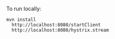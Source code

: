 To run locally:

````
mvn install
  http://localhost:8080/startClient
  http://localhost:8080/hystrix.stream
````
